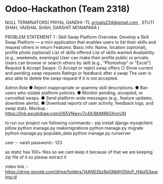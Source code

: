 # Odoo-Hackathon (Team 2318)
NULL TERMINATORS( PRIYAL GANDHI -TL  priyalg234@gmail.com ,
                  STUTI SHAH, 
                  VAISHAL SHAH,
                  DARSHIT MONAPARA )

PROBLEM STATEMENT 1 :
Skill Swap Platform
Overview:
Develop a Skill Swap Platform — a mini application that enables users to list their skills and
request others in return
Features:
Basic info: Name, location (optional), profile photo (optional)
List of skills offered
List of skills wanted
Availability (e.g., weekends, evenings)
User can make their profile public or private.
Users can browse or search others by skill (e.g., “Photoshop” or “Excel”)
Request & Accept Swaps:
○ Accept or reject swap offers
○ Show current and pending swap requests
Ratings or feedback after a swap
The user is also able to delete the swap request if it is not accepted.

Admin Role
● Reject inappropriate or spammy skill descriptions.
● Ban users who violate platform policies.
● Monitor pending, accepted, or cancelled swaps.
● Send platform-wide messages (e.g., feature updates, downtime alerts).
● Download reports of user activity, feedback logs, and swap stats.
Mockup -https://link.excalidraw.com/l/65VNwvy7c4X/8bM86GXnnUN


to run our project run following commands:- 
pip install django mysqlclient pillow
python manage.py makemigrations
python manage.py migrate
python manage.py populate_data
python manage.py runserver

user :-  vaish
password:- 123

as static has 100+ files so we cant keep it because of that we are keeping zip file of it so please extract it 

video link :- https://drive.google.com/drive/folders/14AN02bz8eGMdHGfdvP_H4olS3wwimu-d
